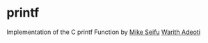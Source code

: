 # printf

Implementation of the C printf Function by [Mike Seifu](https://github.com/mickyse06) [Warith Adeoti](https://github.com/SpecialDude)